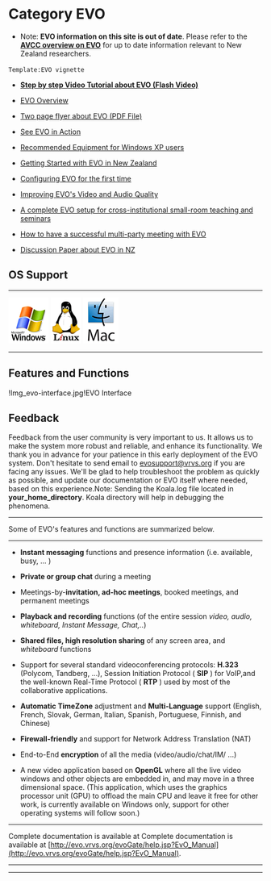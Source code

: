 # Category EVO

- Note: **EVO information on this site is out of date**. Please refer to the **[AVCC overview on EVO](http://avcc.karen.net.nz/tutorials/evo-overview)** for up to date information relevant to New Zealand researchers.

`Template:EVO vignette`

- **[Step by step Video Tutorial about EVO (Flash Video)](http://it-multimedia.web.cern.ch/it%2Dmultimedia/collaborative/tutorials/)**

- [EVO Overview](category-evo.md)
- [Two page flyer about EVO (PDF File)](attachments/EVO-flyer-2007-oct-8.pdf)
- [See EVO in Action](/wiki/spaces/BeSTGRID/pages/3818228733)
- [Recommended Equipment for Windows XP users](getting-started-with-evo-in-new-zealand.md)
- [Getting Started with EVO in New Zealand](getting-started-with-evo-in-new-zealand.md)
- [Configuring EVO for the first time](/wiki/spaces/BeSTGRID/pages/3818228555)
- [Improving EVO's Video and Audio Quality](/wiki/spaces/BeSTGRID/pages/3818228670)
- [A complete EVO setup for cross-institutional small-room teaching and seminars](/wiki/spaces/BeSTGRID/pages/3818228966)
- [How to have a successful multi-party meeting with EVO](/wiki/spaces/BeSTGRID/pages/3818228799)

- [Discussion Paper about EVO in NZ](/wiki/spaces/BeSTGRID/pages/3818228897)

## OS Support



---

![Lg_windows.gif](./attachments/Lg_windows.gif)
![Lg_linux.gif](./attachments/Lg_linux.gif)
![Lg_mac.gif](./attachments/Lg_mac.gif)

---

## Features and Functions

!Img_evo-interface.jpg!EVO Interface

## Feedback

Feedback from the user community is very important to us. It allows us to make the system more robust and reliable, and enhance its functionality. We thank you in advance for your patience in this early deployment of the EVO system. Don't hesitate to send email to [evosupport@vrvs.org](mailto:evosupport@vrvs.org) if you are facing any issues. We'll be glad to help troubleshoot the problem as quickly as possible, and update our documentation or EVO itself where needed, based on this experience.Note: Sending the Koala.log file located in **your_home_directory**. Koala directory will help in debugging the phenomena.


---

Some of EVO's features and functions are summarized below.


---

- **Instant messaging** functions and presence information (i.e. available, busy, ... )
- **Private or group chat** during a meeting
- Meetings-by-**invitation, ad-hoc meetings**, booked meetings, and permanent meetings
- **Playback and recording** functions (of the entire session *video, audio, whiteboard, Instant Message, Chat,..*)
- **Shared files, high resolution sharing** of any screen area, and *whiteboard* functions
- Support for several standard videoconferencing protocols: **H.323** (Polycom, Tandberg, ...), Session Initiation Protocol ( **SIP** ) for VoIP,and the well-known Real-Time Protocol ( **RTP** ) used by most of the collaborative applications.

- **Automatic TimeZone** adjustment and **Multi-Language** support (English, French, Slovak, German, Italian, Spanish, Portuguese, Finnish, and Chinese)
- **Firewall-friendly** and support for Network Address Translation (NAT)
- End-to-End **encryption** of all the media (video/audio/chat/IM/ ...)
- A new video application based on **OpenGL** where all the live video windows and other objects are embedded in, and may move in a three dimensional space. (This application, which uses the graphics processor unit (GPU) to offload the main CPU and leave it free for other work, is currently available on Windows only, support for other operating systems will follow soon.)


---

Complete documentation is available at Complete documentation is available at [http://evo.vrvs.org/evoGate/help.jsp?EvO_Manual](http://evo.vrvs.org/evoGate/help.jsp?EvO_Manual).


---



---
